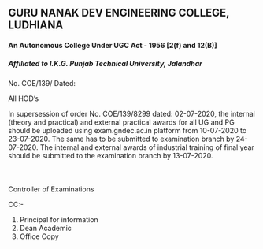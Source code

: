﻿## GURU NANAK DEV ENGINEERING COLLEGE, LUDHIANA

#### An Autonomous College Under UGC Act - 1956 [2(f) and 12(B)]

##### Affiliated to I.K.G. Punjab Technical University, Jalandhar

No. COE/139/                                                        Dated:  


All HOD’s 



In supersession of order No. COE/139/8299 dated: 02-07-2020, the internal (theory and practical) and external practical awards for all UG and PG should be uploaded using exam.gndec.ac.in platform from 10-07-2020 to 23-07-2020. The same has to be submitted to examination branch by 24-07-2020.
The internal and external awards of industrial training of final year should be submitted to the examination branch by 13-07-2020.

     


#### 

Controller of Examinations

CC:-

1. Principal for information
2. Dean Academic
3. Office Copy
